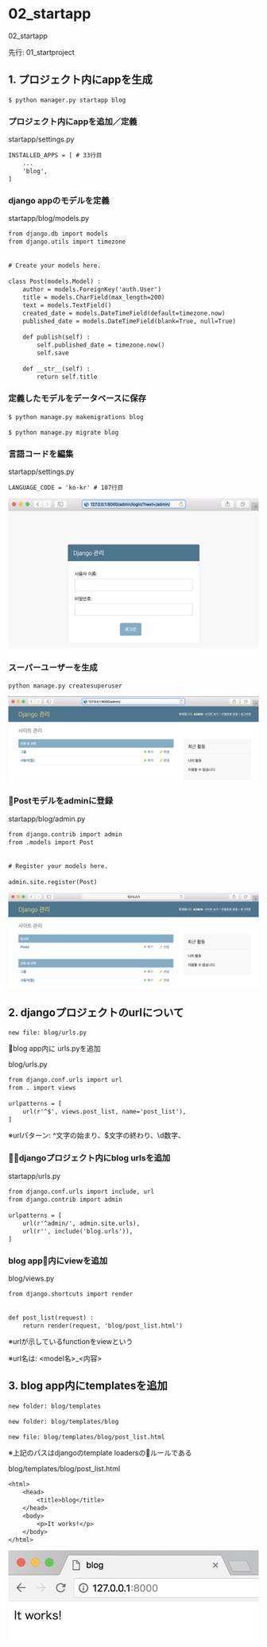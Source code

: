 # 02_startapp

02_startapp

先行: 01_startproject

## 1. プロジェクト内にappを生成

`$ python manager.py startapp blog`

### プロジェクト内にappを追加／定義

startapp/settings.py
```
INSTALLED_APPS = [ # 33行目
    ...
    'blog',
]
```

### django appのモデルを定義

startapp/blog/models.py
```
from django.db import models
from django.utils import timezone


# Create your models here.

class Post(models.Model) :
    author = models.ForeignKey('auth.User')
    title = models.CharField(max_length=200)
    text = models.TextField()
    created_date = models.DateTimeField(default=timezone.now)
    published_date = models.DateTimeField(blank=True, null=True)

    def publish(self) :
        self.published_date = timezone.now()
        self.save
    
    def __str__(self) :
        return self.title

```

### 定義したモデルをデータベースに保存

`$ python manage.py makemigrations blog`

`$ python manage.py migrate blog`

### 言語コードを編集

startapp/settings.py
```
LANGUAGE_CODE = 'ko-kr' # 107行目
```

![](startapp/screenshots/01_admin.png)

### スーパーユーザーを生成

`python manage.py createsuperuser`

![](startapp/screenshots/02_admin_login.png)

### Postモデルをadminに登録

startapp/blog/admin.py
```
from django.contrib import admin
from .models import Post


# Register your models here.

admin.site.register(Post)
```

![](startapp/screenshots/03_register_post_model.png)

## 2. djangoプロジェクトのurlについて

`new file: blog/urls.py`

blog app内に urls.pyを追加

blog/urls.py
```
from django.conf.urls import url
from . import views

urlpatterns = [
    url(r'^$', views.post_list, name='post_list'),
]

```

※urlパターン: ^文字の始まり、$文字の終わり、\d数字、

### djangoプロジェクト内にblog urlsを追加

startapp/urls.py
```
from django.conf.urls import include, url
from django.contrib import admin

urlpatterns = [
    url(r'^admin/', admin.site.urls),
    url(r'', include('blog.urls')),
]
```


### blog app内にviewを追加

blog/views.py
```
from django.shortcuts import render


def post_list(request) :
    return render(request, 'blog/post_list.html')
```

※urlが示しているfunctionをviewという

※url名は: <model名>_<内容>

## 3. blog app内にtemplatesを追加

`new folder: blog/templates`

`new folder: blog/templates/blog`

`new file: blog/templates/blog/post_list.html`

※上記のパスはdjangoのtemplate loadersのルールである

blog/templates/blog/post_list.html
```
<html>
    <head>
        <title>blog</title>
    </head>
    <body>
        <p>It works!</p>
    </body>
</html>
```

![](startapp/screenshots/04_it_works.png)

